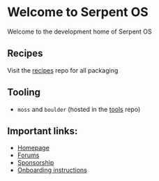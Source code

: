 # Welcome to Serpent OS

Welcome to the development home of Serpent OS

## Recipes

Visit the [recipes](https://github.com/serpent-os/recipes) repo for all packaging

## Tooling

 - `moss` and `boulder` (hosted in the [tools](https://github.com/serpent-os/tools) repo)

## Important links:

 - [Homepage](https://serpentos.com)
 - [Forums](https://forums.serpentos.com)
 - [Sponsorship](https://github.com/sponsors/ikeycode?o=sd&sc=t)
 - [Onboarding instructions](https://github.com/serpent-os/tools/#onboarding)
